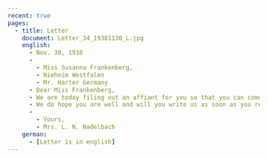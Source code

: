 ```yaml
---
recent: true
pages:
  - title: Letter
    document: Letter_34_19381130_L.jpg
    english:
      - Nov. 30, 1938
      -
        - Miss Susanna Frankenberg,
        - Nieheim Westfalen
        - Mr. Harter Germany
      - Dear Miss Frankenberg,
      - We are today filing out an affiant for you so that you can come over. 
      - We do hope you are well and will you write us as soon as you receive this little note. Mr. and Mrs. Liebhalz send their love to you.
      -
        - Yours,
        - Mrs. L. N. Nadelbach
    german:
      - [Letter is in english]
---
```

  